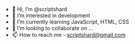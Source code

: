 - 👋 Hi, I’m @scriptshard
- 👀 I’m interested in development
- 🌱 I’m currently learning JavaScript, HTML, CSS
- 💞️ I’m looking to collaborate on ...
- 📫 How to reach me - scriptshard@gmail.com

<!---
scriptshard/scriptshard is a ✨ special ✨ repository because its `README.md` (this file) appears on your GitHub profile.
You can click the Preview link to take a look at your changes.
--->
